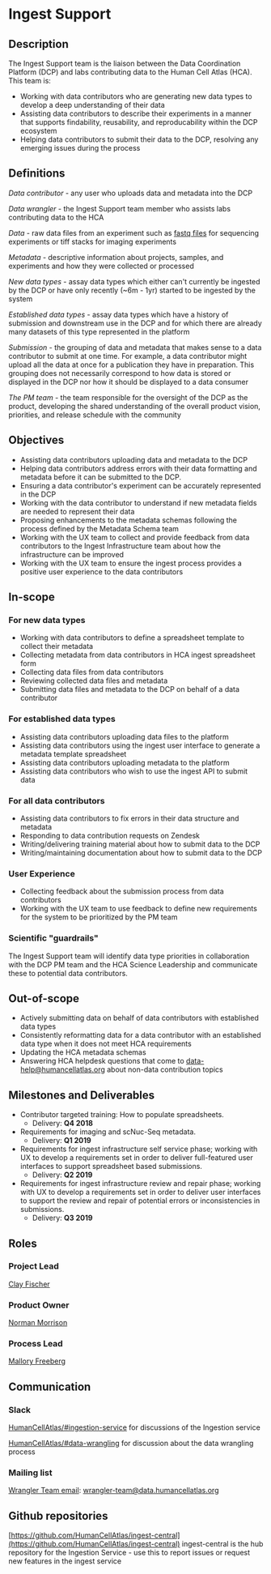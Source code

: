 # Ingest Support

## Description

The Ingest Support team is the liaison between the Data Coordination Platform (DCP) and labs contributing data to the Human Cell Atlas (HCA). This team is:

* Working with data contributors who are generating new data types to develop a deep understanding of their data
* Assisting data contributors to describe their experiments in a manner that supports findability, reusability, and reproducability within the DCP ecosystem
* Helping data contributors to submit their data to the DCP, resolving any emerging issues during the process

## Definitions

*Data contributor* - any user who uploads data and metadata into the DCP

*Data wrangler* -  the Ingest Support team member who assists labs contributing data to the HCA

*Data* - raw data files from an experiment such as [fastq files](https://en.wikipedia.org/wiki/FASTQ_format) for sequencing experiments or tiff stacks for imaging experiments

*Metadata* - descriptive information about projects, samples, and experiments and how they were collected or processed

*New data types* - assay data types which either can't currently be ingested by the DCP or have only recently (~6m - 1yr) started to be ingested by the system

*Established data types* - assay data types which have a history of submission and downstream use in the DCP and for which there are already many datasets of this type represented in the platform

*Submission* - the grouping of data and metadata that makes sense to a data contributor to submit at one time. For example, a data contributor might upload all the data at once for a publication they have in preparation. This grouping does not necessarily correspond to how data is stored or displayed in the DCP nor how it should be displayed to a data consumer

*The PM team* - the team responsible for the oversight of the DCP as the product, developing the shared understanding of the overall product vision, priorities, and release schedule with the community

## Objectives

- Assisting data contributors uploading data and metadata to the DCP
- Helping data contributors address errors with their data formatting and metadata before it can be submitted to the DCP. 
- Ensuring a data contributor's experiment can be accurately represented in the DCP
- Working with the data contributor to understand if new metadata fields are needed to represent their data
- Proposing enhancements to the metadata schemas following the process defined by the Metadata Schema team
- Working with the UX team to collect and provide feedback from data contributors to the Ingest Infrastructure team about how the infrastructure can be improved
- Working with the UX team to ensure the ingest process provides a positive user experience to the data contributors

## In-scope

### For new data types

- Working with data contributors to define a spreadsheet template to collect their metadata
- Collecting metadata from data contributors in HCA ingest spreadsheet form
- Collecting data files from data contributors
- Reviewing collected data files and metadata
- Submitting data files and metadata to the DCP on behalf of a data contributor

### For established data types

- Assisting data contributors uploading data files to the platform
- Assisting data contributors using the ingest user interface to generate a metadata template spreadsheet
- Assisting data contributors uploading metadata to the platform
- Assisting data contributors who wish to use the ingest API to submit data

### For all data contributors

- Assisting data contributors to fix errors in their data structure and metadata 
- Responding to data contribution requests on Zendesk
- Writing/delivering training material about how to submit data to the DCP
- Writing/maintaining documentation about how to submit data to the DCP

### User Experience

- Collecting feedback about the submission process from data contributors
- Working with the UX team to use feedback to define new requirements for the system to be prioritized by the PM team

### Scientific "guardrails" 

The Ingest Support team will identify data type priorities in collaboration with the DCP PM team and the HCA Science Leadership and communicate these to potential data contributors.

## Out-of-scope

- Actively submitting data on behalf of data contributors with established data types
- Consistently reformatting data for a data contributor with an established data type when it does not meet HCA requirements
- Updating the HCA metadata schemas 
- Answering HCA helpdesk questions that come to data-help@humancellatlas.org about non-data contribution topics

## Milestones and Deliverables

* Contributor targeted training: How to populate spreadsheets.
  - Delivery: **Q4 2018**
* Requirements for imaging and scNuc-Seq metadata.
  - Delivery: **Q1 2019**
* Requirements for ingest infrastructure self service phase; working with UX to develop a requirements set in order to deliver full-featured user interfaces to support spreadsheet based submissions.
  - Delivery: **Q2 2019**
* Requirements for ingest infrastructure review and repair phase; working with UX to develop a requirements set in order to deliver user interfaces to support the review and repair of potential errors or inconsistencies in submissions.
  - Delivery: **Q3 2019**

## Roles

### Project Lead

[Clay Fischer](mailto:clmfisch@ucsc.edu)

### Product Owner

[Norman Morrison](mailto:norman@ebi.ac.uk)

### Process Lead

[Mallory Freeberg](mailto:mfreeberg@ebi.ac.uk)

## Communication

### Slack 

[HumanCellAtlas/#ingestion-service](https://humancellatlas.slack.com/messages/ingestion-service) for discussions of the Ingestion service

[HumanCellAtlas/#data-wrangling](https://humancellatlas.slack.com/messages/data-wrangling) for discussion about the data wrangling process

### Mailing list

[Wrangler Team email](mailto:wrangler-team@data.humancellatlas.org): wrangler-team@data.humancellatlas.org

## Github repositories

[https://github.com/HumanCellAtlas/ingest-central](https://github.com/HumanCellAtlas/ingest-central)
ingest-central is the hub repository for the Ingestion Service - use this to report issues or request new features in the ingest service
